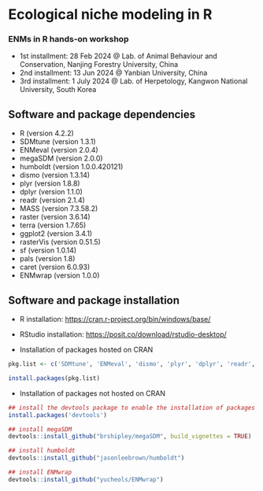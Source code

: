 # Ecological niche modeling in R
### ENMs in R hands-on workshop 
- 1st installment: 28 Feb 2024 @ Lab. of Animal Behaviour and Conservation, Nanjing Forestry University, China
- 2nd installment: 13 Jun 2024 @ Yanbian University, China
- 3rd installment: 1 July 2024 @ Lab. of Herpetology, Kangwon National University, South Korea

## Software and package dependencies
- R (version 4.2.2)
- SDMtune (version 1.3.1)
- ENMeval (version 2.0.4)
- megaSDM (version 2.0.0)
- humboldt (version 1.0.0.420121)
- dismo (version 1.3.14)
- plyr (version 1.8.8)
- dplyr (version 1.1.0)
- readr (version 2.1.4)
- MASS (version 7.3.58.2)
- raster (version 3.6.14)
- terra (version 1.7.65)
- ggplot2 (version 3.4.1)
- rasterVis (version 0.51.5)
- sf (version 1.0.14)
- pals (version 1.8)
- caret (version 6.0.93)
- ENMwrap (version 1.0.0)

## Software and package installation
- R installation: https://cran.r-project.org/bin/windows/base/

- RStudio installation: https://posit.co/download/rstudio-desktop/

- Installation of packages hosted on CRAN
```r
pkg.list <- c('SDMtune', 'ENMeval', 'dismo', 'plyr', 'dplyr', 'readr', 'MASS', 'raster', 'terra', 'ggplot2', 'rasterVis', 'sf', 'pals', 'caret')

install.packages(pkg.list) 
```

- Installation of packages not hosted on CRAN
```r
## install the devtools package to enable the installation of packages from non-CRAN repositories
install.packages('devtools')

## install megaSDM
devtools::install_github("brshipley/megaSDM", build_vignettes = TRUE)

## install humboldt
devtools::install_github("jasonleebrown/humboldt")

## install ENMwrap
devtools::install_github("yucheols/ENMwrap")
```



